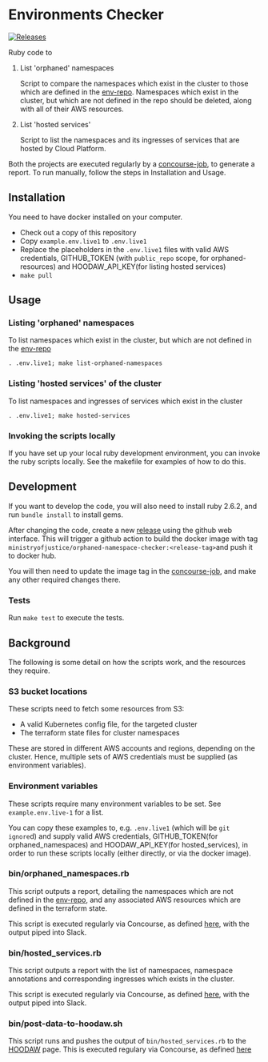 # Environments Checker

[![Releases](https://img.shields.io/github/release/ministryofjustice/cloud-platform-environments-checker/all.svg?style=flat-square)](https://github.com/ministryofjustice/cloud-platform-environments-checker/releases)

Ruby code to 
1. List 'orphaned' namespaces

   Script to compare the namespaces which exist in the cluster to those which are defined in the [env-repo]. Namespaces which exist in the cluster, but which are  not defined in the repo should be deleted, along with all of their AWS resources.

1. List 'hosted services' 

   Script to list the namespaces and its ingresses of services that are hosted by Cloud Platform. 

Both the projects are executed regularly by a [concourse-job], to generate a report. To run manually, follow the steps in Installation and Usage.

## Installation

You need to have docker installed on your computer.

* Check out a copy of this repository
* Copy `example.env.live1` to `.env.live1`
* Replace the placeholders in the `.env.live1` files with valid AWS credentials, GITHUB_TOKEN (with `public_repo` scope, for orphaned-resources) and HOODAW_API_KEY(for listing hosted services)
* `make pull`

## Usage

### Listing 'orphaned' namespaces

To list namespaces which exist in the cluster, but which are not defined in the [env-repo]

    . .env.live1; make list-orphaned-namespaces

### Listing 'hosted services' of the cluster

To list namespaces and ingresses of services which exist in the cluster

    . .env.live1; make hosted-services

### Invoking the scripts locally

If you have set up your local ruby development environment, you can invoke the ruby scripts locally. See the makefile for examples of how to do this.

## Development

If you want to develop the code, you will also need to install ruby 2.6.2, and run `bundle install` to install gems.

After changing the code, create a new [release] using the github web interface.
This will trigger a github action to build the docker image with tag `ministryofjustice/orphaned-namespace-checker:<release-tag>`and push it to docker hub.

You will then need to update the image tag in the [concourse-job], and make any other required changes there.

### Tests

Run `make test` to execute the tests.

## Background

The following is some detail on how the scripts work, and the resources they require.

### S3 bucket locations

These scripts need to fetch some resources from S3:

 * A valid Kubernetes config file, for the targeted cluster
 * The terraform state files for cluster namespaces

These are stored in different AWS accounts and regions, depending on the cluster. Hence, multiple sets of AWS credentials must be supplied (as environment variables).

### Environment variables

These scripts require many environment variables to be set. See `example.env.live-1` for a list.

You can copy these examples to, e.g. `.env.live1` (which will be `git ignore`d) and supply valid AWS credentials, GITHUB_TOKEN(for orphaned_namespaces) and HOODAW_API_KEY(for hosted_services), in order to run these scripts locally (either directly, or via the docker image).

### bin/orphaned_namespaces.rb

This script outputs a report, detailing the namespaces which are not defined in the [env-repo], and any associated AWS resources which are defined in the terraform state.

This script is executed regularly via Concourse, as defined [here][concourse-job], with the output piped into Slack.

### bin/hosted_services.rb

This script outputs a report with the list of namespaces, namespace annotations and corresponding ingresses which exists in the cluster.

This script is executed regularly via Concourse, as defined [here][concourse-job-orphaned-namespace], with the output piped into Slack.

### bin/post-data-to-hoodaw.sh
This script runs and pushes the output of `bin/hosted_services.rb` to the [HOODAW] page. This is executed regulary via Concourse, as defined [here][concourse-job-hosted-services]

[env-repo]: https://github.com/ministryofjustice/cloud-platform-environments
[HOODAW]: https://how-out-of-date-are-we.apps.live-1.cloud-platform.service.justice.gov.uk/hosted_services
[concourse-job]: https://github.com/ministryofjustice/cloud-platform-concourse/blob/main/pipelines/manager/main/reporting.yaml
[concourse-job-orphaned-namespace]: https://github.com/ministryofjustice/cloud-platform-concourse/blob/main/pipelines/manager/main/reporting.yaml#L69
[concourse-job-hosted-services]: https://github.com/ministryofjustice/cloud-platform-concourse/blob/main/pipelines/manager/main/reporting.yaml#L384
[release]: https://github.com/ministryofjustice/cloud-platform-environments-checker/releases
